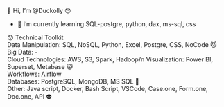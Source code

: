  👋 	Hi, I’m @Duckolly  😎  

- 🌱 I’m currently learning SQL-postgre, python, dax, ms-sql, css  

😯 Technical Toolkit  
Data Manipulation: SQL, NoSQL, Python, Excel, Postgre, CSS, NoCode 😼  
Big Data: -  
Cloud Technologies: AWS, S3, Spark, Hadoop/n
Visualization: Power BI, Superset, Metabase 😸  
Workflows: Airflow  
Databases: PostgreSQL, MongoDB, MS SQL 🐼  
Other: Java script, Docker, Bash Script, VSCode, Case.one, Form.one, Doc.one, API 👽  



<!---
Duckolly/Duckolly is a ✨ special ✨ repository because its `README.md` (this file) appears on your GitHub profile.
You can click the Preview link to take a look at your changes.
--->
